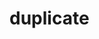 # duplicate

```{include} /book/1 mechanics/1A measurement/1A40 Vectors/1A4001 Cross Product/1A4001.md
```

